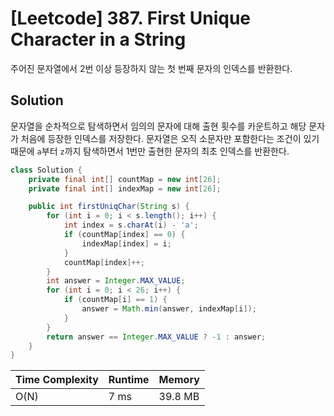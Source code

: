 # [Leetcode] 387. First Unique Character in a String

주어진 문자열에서 2번 이상 등장하지 않는 첫 번째 문자의 인덱스를 반환한다.

## Solution

문자열을 순차적으로 탐색하면서 임의의 문자에 대해 출현 횟수를 카운트하고 해당 문자가 처음에 등장한 인덱스를 저장한다. 문자열은 오직 소문자만 포함한다는 조건이 있기 때문에 `a`부터 `z`까지 탐색하면서 1번만 출현한 문자의 최초 인덱스를 반환한다.

```java
class Solution {
    private final int[] countMap = new int[26];
    private final int[] indexMap = new int[26];

    public int firstUniqChar(String s) {
        for (int i = 0; i < s.length(); i++) {
            int index = s.charAt(i) - 'a';
            if (countMap[index] == 0) {
                indexMap[index] = i;
            }
            countMap[index]++;
        }
        int answer = Integer.MAX_VALUE;
        for (int i = 0; i < 26; i++) {
            if (countMap[i] == 1) {
                answer = Math.min(answer, indexMap[i]);
            }
        }
        return answer == Integer.MAX_VALUE ? -1 : answer;
    }
}
```

| Time Complexity | Runtime | Memory |
|-----------------|---------|--------|
| O(N) | 7 ms | 39.8 MB |
